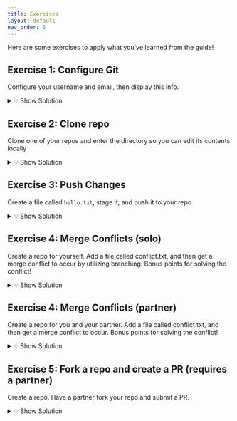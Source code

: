 ```yaml
---
title: Exercises
layout: default
nav_order: 5
---
```


Here are some exercises to apply what you've learned from the guide!

## Exercise 1: Configure Git

Configure your username and email, then display this info.

<details markdown="block">
<summary>💡 Show Solution</summary>

```bash
git config --global user.name "Your Name"
git config --global user.email "your@email.com"
git config --list
```
</details>

## Exercise 2: Clone repo

Clone one of your repos and enter the directory so you can edit its contents locally

<details markdown="block">
<summary>💡 Show Solution</summary>

1. Find the link to your repo (e.g. https://github.com/sophia-nunez/guide-to-git.git)
2. Enter the following commands
```bash
git clone https://github.com/sophia-nunez/guide-to-git.git
cd your-repo
```
</details>

## Exercise 3: Push Changes
Create a file called `hello.txt`, stage it, and push it to your repo

<details markdown="block">
<summary>💡 Show Solution</summary>
1. Create the `hello.txt` file in your directory
2. Run `git add hello.txt`
3. Run `git commit -m “Added hello.txt”
</details>

## Exercise 4: Merge Conflicts (solo)
Create a repo for yourself. Add a file called conflict.txt, and then get a merge conflict to occur by utilizing branching. Bonus points for solving the conflict!

<details markdown="block">

<summary>💡 Show Solution</summary>
 Edit the same line in conflict.txt in two seperate branches. Commit the changes in each branch, and then try to merge them. 
 
```bash
git add conflict.txt
git commit -m "conflicting edit"
```
You should see something like this when you try to merge the two branches.
```bash
$ git merge <branchName>
Auto-merging conflict.txt
CONFLICT (content): Merge conflict in conflict.txt
Automatic merge failed; fix conflicts and then commit the result.
```
To fix the conflict, you can either edit conflict.txt in your IDE or in the command line. This process is demonstrated in detail in the example section of Merge Conflicts, which can be accessed through the Interrmediate tab in the sidebar.

</details>

## Exercise 4: Merge Conflicts (partner)
Create a repo for you and your partner. Add a file called conflict.txt, and then get a merge conflict to occur. Bonus points for solving the conflict!

<details markdown="block">

<summary>💡 Show Solution</summary>
 Have you and a partner both clone the same repo and edit the same line in conflict.txt. Ask your partner to push their changes. Now, you try to push your changes via
```bash
git add conflict.txt
git commit -m "conflicting edit"
```
You should see something like this.
```bash
Auto-merging conflict.txt
CONFLICT (content): Merge conflict in conflict.txt
Automatic merge failed; fix conflicts and then commit the result.
```
To fix the conflict, you can either edit conflict.txt in your IDE, or try the following commands
```bash
# accepting their changes
git merge --strategy-option theirs
```
Or 
```bash
# keeping our changes
Git merge –strategy-option ours
```
</details>

## Exercise 5: Fork a repo and create a PR (requires a partner)
Create a repo. Have a partner fork your repo and submit a PR.

<details markdown="block">
<summary>💡 Show Solution</summary>
1. Have your partner fork your repo on Github
2. Have your partner clone their forked repo using `git clone <their repo url>`.
3. Your partner then must create a new branch using `git checkout -b update(or any name)`
4. Have your partner edit a file in their local repo, for example hello.txt
5. Have your partner commit these changes via 
```bash
git add hello.txt
git commit -m "Changed hello.txt"
git push origin update
```
6. Have your partner go on Github and submit a PR
7. You should see their Pull Request when you enter your repo on GitHub!
</details>


